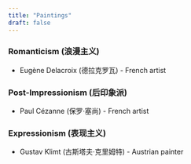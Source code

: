 ```yaml
---
title: "Paintings"
draft: false
---
```


### Romanticism (浪漫主义)
* Eugène Delacroix (德拉克罗瓦) - French artist

### Post-Impressionism (后印象派)
* Paul Cézanne (保罗·塞尚) - French artist

### Expressionism (表现主义)
* Gustav Klimt (古斯塔夫·克里姆特) - Austrian painter